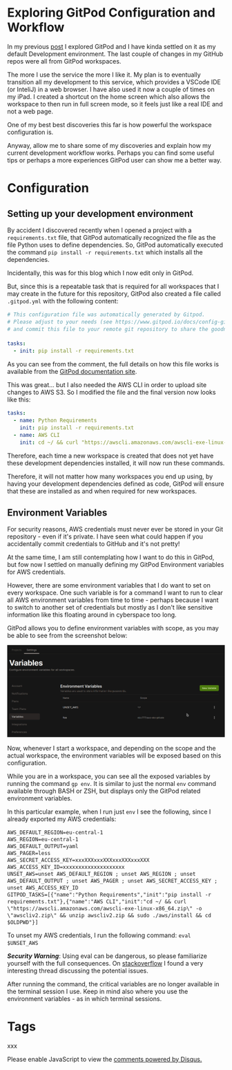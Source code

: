 # Exploring GitPod Configuration and Workflow

In my previous [post](2022-06-07.md) I explored GitPod and I have kinda settled on it as my default Development environment. The last couple of changes in my GitHub repos were all from GitPod workspaces.

The more I use the service the more I like it. My plan is to eventually transition all my development to this service, which provides a VSCode IDE (or InteliJ) in a web browser. I have also used it now a couple of times on my iPad. I created a shortcut on the home screen which also allows the workspace to then run in full screen mode, so it feels just like a real IDE and not a web page.

One of my best best discoveries this far is how powerful the workspace configuration is.

Anyway, allow me to share some of my discoveries and explain how my current development workflow works. Perhaps you can find some useful tips or perhaps a more experiences GitPod user can show me a better way.

# Configuration

## Setting up your development environment

By accident I discovered recently when I opened a project with a `requirements.txt` file, that GitPod automatically recognized the file as the file Python uses to define dependencies. So, GitPod automatically executed the command `pip install -r requirements.txt` which installs all the dependencies. 

Incidentally, this was for this blog which I now edit only in GitPod.

But, since this is a repeatable task that is required for all workspaces that I may create in the future for this repository, GitPod also created a file called `.gitpod.yml` with the following content:

```yaml
# This configuration file was automatically generated by Gitpod.
# Please adjust to your needs (see https://www.gitpod.io/docs/config-gitpod-file)
# and commit this file to your remote git repository to share the goodness with others.

tasks:
  - init: pip install -r requirements.txt
```

As you can see from the comment, the full details on how this file works is available from the [GitPod documentation site](https://www.gitpod.io/docs/config-gitpod-file).

This was great... but I also needed the AWS CLI in order to upload site changes to AWS S3. So I modified the file and the final version now looks like this:

```yaml
tasks:
  - name: Python Requirements
    init: pip install -r requirements.txt
  - name: AWS CLI
    init: cd ~/ && curl "https://awscli.amazonaws.com/awscli-exe-linux-x86_64.zip" -o "awscliv2.zip" && unzip awscliv2.zip && sudo ./aws/install && cd $OLDPWD
```

Therefore, each time a new workspace is created that does not yet have these development dependencies installed, it will now run these commands. 

Therefore, it will not matter how many workspaces you end up using, by having your development dependencies defined as code, GitPod will ensure that these are installed as and when required for new workspaces.

## Environment Variables

For security reasons, AWS credentials must never ever be stored in your Git repository - even if it's private. I have seen what could happen if you accidentally commit credentials to GitHub and it's not pretty!

At the same time, I am still contemplating how I want to do this in GitPod, but fow now I settled on manually defining my GitPod Environment variables for AWS credentials.

However, there are some environment variables that I do want to set on every workspace. One such variable is for a command I want to run to clear all AWS environment variables from time to time - perhaps because I want to switch to another set of credentials but mostly as I don't like sensitive information like this floating around in cyberspace too long.

GitPod allows you to define environment variables with scope, as you may be able to see from the screenshot below:

![environment variables](../../images/blog_2022_06_14/blog_2022-06-14_001.png)

Now, whenever I start a workspace, and depending on the scope and the actual workspace, the environment variables will be exposed based on this configuration.

While you are in a workspace, you can see all the exposed variables by running the command `gp env`. It is similar to just the normal `env` command available through BASH or ZSH, but displays only the GitPod related environment variables.

In this particular example, when I run just `env` I see the following, since I already exported my AWS credentials:

```shell
AWS_DEFAULT_REGION=eu-central-1
AWS_REGION=eu-central-1
AWS_DEFAULT_OUTPUT=yaml
AWS_PAGER=less
AWS_SECRET_ACCESS_KEY=xxxXXXxxxXXXxxxXXXxxxXXX
AWS_ACCESS_KEY_ID=xxxxxxxxxxxxxxxxxxxx
UNSET_AWS=unset AWS_DEFAULT_REGION ; unset AWS_REGION ; unset AWS_DEFAULT_OUTPUT ; unset AWS_PAGER ; unset AWS_SECRET_ACCESS_KEY ; unset AWS_ACCESS_KEY_ID
GITPOD_TASKS=[{"name":"Python Requirements","init":"pip install -r requirements.txt"},{"name":"AWS CLI","init":"cd ~/ && curl \"https://awscli.amazonaws.com/awscli-exe-linux-x86_64.zip\" -o \"awscliv2.zip\" && unzip awscliv2.zip && sudo ./aws/install && cd $OLDPWD"}]
```

To unset my AWS credentials, I run the following command: `eval $UNSET_AWS`

_**Security Warning**_: Using eval can be dangerous, so please familiarize yourself with the full consequences. On [stackoverflow](https://stackoverflow.com/questions/17529220/why-should-eval-be-avoided-in-bash-and-what-should-i-use-instead) I found a very interesting thread discussing the potential issues.

After running the command, the critical variables are no longer available in the terminal session I use. Keep in mind also where you use the environment variables - as in which terminal sessions.

# Tags

xxx

<div id="disqus_thread"></div>
<script>
    /**
    *  RECOMMENDED CONFIGURATION VARIABLES: EDIT AND UNCOMMENT THE SECTION BELOW TO INSERT DYNAMIC VALUES FROM YOUR PLATFORM OR CMS.
    *  LEARN WHY DEFINING THESE VARIABLES IS IMPORTANT: https://disqus.com/admin/universalcode/#configuration-variables    */
    /*
    var disqus_config = function () {
    this.page.url = PAGE_URL;  // Replace PAGE_URL with your page's canonical URL variable
    this.page.identifier = PAGE_IDENTIFIER; // Replace PAGE_IDENTIFIER with your page's unique identifier variable
    };
    */
    (function() { // DON'T EDIT BELOW THIS LINE
    var d = document, s = d.createElement('script');
    s.src = 'https://nicc777.disqus.com/embed.js';
    s.setAttribute('data-timestamp', +new Date());
    (d.head || d.body).appendChild(s);
    })();
</script>
<noscript>Please enable JavaScript to view the <a href="https://disqus.com/?ref_noscript">comments powered by Disqus.</a></noscript>